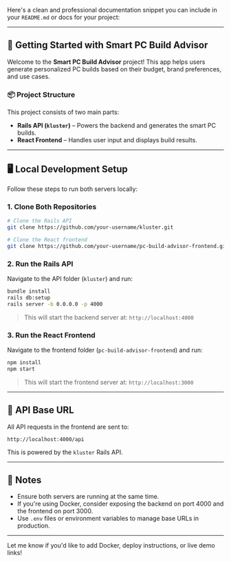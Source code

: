 Here's a clean and professional documentation snippet you can include in your `README.md` or docs for your project:

---

## 🚀 Getting Started with Smart PC Build Advisor

Welcome to the **Smart PC Build Advisor** project! This app helps users generate personalized PC builds based on their budget, brand preferences, and use cases.

### 📦 Project Structure

This project consists of two main parts:

* **Rails API (`kluster`)** – Powers the backend and generates the smart PC builds.
* **React Frontend** – Handles user input and displays build results.

---

## 🖥️ Local Development Setup

Follow these steps to run both servers locally:

### 1. Clone Both Repositories

```bash
# Clone the Rails API
git clone https://github.com/your-username/kluster.git

# Clone the React frontend
git clone https://github.com/your-username/pc-build-advisor-frontend.git
```

### 2. Run the Rails API

Navigate to the API folder (`kluster`) and run:

```bash
bundle install
rails db:setup
rails server -b 0.0.0.0 -p 4000
```

> This will start the backend server at: `http://localhost:4000`

### 3. Run the React Frontend

Navigate to the frontend folder (`pc-build-advisor-frontend`) and run:

```bash
npm install
npm start
```

> This will start the frontend server at: `http://localhost:3000`

---

## 🔗 API Base URL

All API requests in the frontend are sent to:

```
http://localhost:4000/api
```

This is powered by the `kluster` Rails API.

---

## 🧠 Notes

* Ensure both servers are running at the same time.
* If you're using Docker, consider exposing the backend on port 4000 and the frontend on port 3000.
* Use `.env` files or environment variables to manage base URLs in production.

---

Let me know if you'd like to add Docker, deploy instructions, or live demo links!
